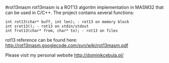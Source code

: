 #rot13masm
rot13masm is a ROT13 algoritm implementation in MASM32 that can be used in C/C++. The project contains several functions:
```
int rot13(char* buff, int len); - rot13 on memory block
int srot13(); - rot13 on stdin/stdout
int frot13(char* from, char* to); - rot13 on files
```
rot13 reference can be found here:
http://rot13masm.googlecode.com/svn/wiki/rot13masm.pdf

Please visit my personal website http://dominikcebula.pl/
